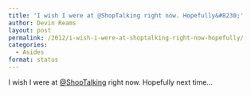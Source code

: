 ```yaml
---
title: 'I wish I were at @ShopTalking right now. Hopefully&#8230;'
author: Devin Reams
layout: post
permalink: /2012/i-wish-i-were-at-shoptalking-right-now-hopefully/
categories:
  - Asides
format: status
---
```

I wish I were at [@ShopTalking][1] right now. Hopefully next time&#8230;

 [1]: http://twitter.com/ShopTalking